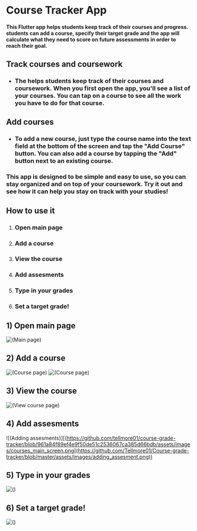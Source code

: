 # Course Tracker App

#### This Flutter app helps students keep track of their courses and progress. students can add a course, specify their target grade and the app will calculate what they need to score on future assessments in order to reach their goal.

## Track courses and coursework

- ### The helps students keep track of their courses and coursework. When you first open the app, you'll see a list of your courses. You can tap on a course to see all the work you have to do for that course.

## Add courses

- ### To add a new course, just type the course name into the text field at the bottom of the screen and tap the "Add Course" button. You can also add a course by tapping the "Add" button next to an existing course.

### This app is designed to be simple and easy to use, so you can stay organized and on top of your coursework. Try it out and see how it can help you stay on track with your studies!

## How to use it

1. ### Open main page

2. ### Add a course

3. ### View the course

4. ### Add assesments

5. ### Type in your grades

6. ### Set a target grade!

## 1) Open main page

![(Main page)](https://github.com/Tellmore01/Course-grade-tracker/blob/961a84f89ef4e9f50de51c2536067ca385d66bdb/assets/images/courses_main_screen.png)

## 2) Add a course

![(Course page)](https://github.com/Tellmore01/Course-grade-tracker/blob/master/assets/images/adding_course.png)
![(Course page)](https://github.com/Tellmore01/Course-grade-tracker/blob/master/assets/images/course_added.png)

## 3) View the course

![(View course page)](https://github.com/Tellmore01/Course-grade-tracker/blob/master/assets/images/course_page.png)

## 4) Add assesments

![(Adding assesments)][(https://github.com/tellmore01/course-grade-tracker/blob/961a84f89ef4e9f50de51c2536067ca385d66bdb/assets/images/courses_main_screen.png](https://github.com/Tellmore01/Course-grade-tracker/blob/master/assets/images/adding_assesment.png))

## 5) Type in your grades

![()](https://github.com/Tellmore01/Course-grade-tracker/blob/master/assets/images/assesments_added.png)

## 6) Set a target grade!

![()](https://github.com/Tellmore01/Course-grade-tracker/blob/master/assets/images/targetGrade_set.png)
